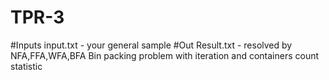 # TPR-3
#Inputs input.txt - your general sample
#Out Result.txt   - resolved by NFA,FFA,WFA,BFA Bin packing problem  with iteration and containers count statistic
